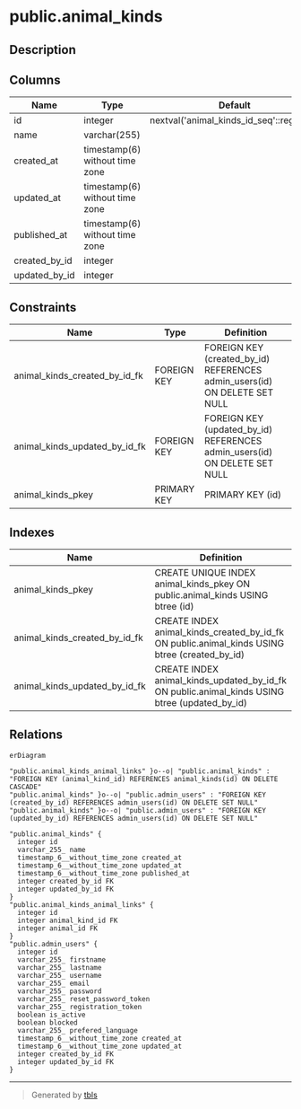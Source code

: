 # public.animal_kinds

## Description

## Columns

| Name | Type | Default | Nullable | Children | Parents | Comment |
| ---- | ---- | ------- | -------- | -------- | ------- | ------- |
| id | integer | nextval('animal_kinds_id_seq'::regclass) | false | [public.animal_kinds_animal_links](public.animal_kinds_animal_links.md) |  |  |
| name | varchar(255) |  | true |  |  |  |
| created_at | timestamp(6) without time zone |  | true |  |  |  |
| updated_at | timestamp(6) without time zone |  | true |  |  |  |
| published_at | timestamp(6) without time zone |  | true |  |  |  |
| created_by_id | integer |  | true |  | [public.admin_users](public.admin_users.md) |  |
| updated_by_id | integer |  | true |  | [public.admin_users](public.admin_users.md) |  |

## Constraints

| Name | Type | Definition |
| ---- | ---- | ---------- |
| animal_kinds_created_by_id_fk | FOREIGN KEY | FOREIGN KEY (created_by_id) REFERENCES admin_users(id) ON DELETE SET NULL |
| animal_kinds_updated_by_id_fk | FOREIGN KEY | FOREIGN KEY (updated_by_id) REFERENCES admin_users(id) ON DELETE SET NULL |
| animal_kinds_pkey | PRIMARY KEY | PRIMARY KEY (id) |

## Indexes

| Name | Definition |
| ---- | ---------- |
| animal_kinds_pkey | CREATE UNIQUE INDEX animal_kinds_pkey ON public.animal_kinds USING btree (id) |
| animal_kinds_created_by_id_fk | CREATE INDEX animal_kinds_created_by_id_fk ON public.animal_kinds USING btree (created_by_id) |
| animal_kinds_updated_by_id_fk | CREATE INDEX animal_kinds_updated_by_id_fk ON public.animal_kinds USING btree (updated_by_id) |

## Relations

```mermaid
erDiagram

"public.animal_kinds_animal_links" }o--o| "public.animal_kinds" : "FOREIGN KEY (animal_kind_id) REFERENCES animal_kinds(id) ON DELETE CASCADE"
"public.animal_kinds" }o--o| "public.admin_users" : "FOREIGN KEY (created_by_id) REFERENCES admin_users(id) ON DELETE SET NULL"
"public.animal_kinds" }o--o| "public.admin_users" : "FOREIGN KEY (updated_by_id) REFERENCES admin_users(id) ON DELETE SET NULL"

"public.animal_kinds" {
  integer id
  varchar_255_ name
  timestamp_6__without_time_zone created_at
  timestamp_6__without_time_zone updated_at
  timestamp_6__without_time_zone published_at
  integer created_by_id FK
  integer updated_by_id FK
}
"public.animal_kinds_animal_links" {
  integer id
  integer animal_kind_id FK
  integer animal_id FK
}
"public.admin_users" {
  integer id
  varchar_255_ firstname
  varchar_255_ lastname
  varchar_255_ username
  varchar_255_ email
  varchar_255_ password
  varchar_255_ reset_password_token
  varchar_255_ registration_token
  boolean is_active
  boolean blocked
  varchar_255_ prefered_language
  timestamp_6__without_time_zone created_at
  timestamp_6__without_time_zone updated_at
  integer created_by_id FK
  integer updated_by_id FK
}
```

---

> Generated by [tbls](https://github.com/k1LoW/tbls)
